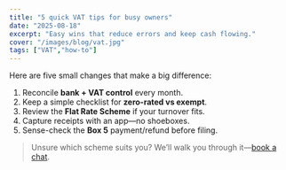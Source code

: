 ```yaml
---
title: "5 quick VAT tips for busy owners"
date: "2025-08-18"
excerpt: "Easy wins that reduce errors and keep cash flowing."
cover: "/images/blog/vat.jpg"
tags: ["VAT","how-to"]
---
```


Here are five small changes that make a big difference:

1. Reconcile **bank + VAT control** every month.
2. Keep a simple checklist for **zero-rated vs exempt**.
3. Review the **Flat Rate Scheme** if your turnover fits.
4. Capture receipts with an app—no shoeboxes.
5. Sense-check the **Box 5** payment/refund before filing.

> Unsure which scheme suits you? We’ll walk you through it—[book a chat](/contact).
